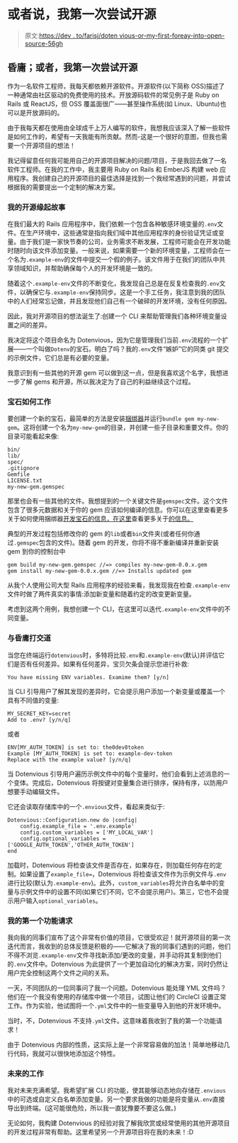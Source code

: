 # 或者说，我第一次尝试开源

> 原文:[https://dev . to/farisj/doten vious-or-my-first-foreay-into-open-source-56gh](https://dev.to/farisj/dotenvious-or-my-first-foray-into-open-source-56gh)

## [](#dotenvious-or-my-first-foray-into-open-source)昏庸；或者，我第一次尝试开源

作为一名软件工程师，我每天都依赖开源软件。开源软件(以下简称 OSS)描述了一种通常由社区驱动的免费使用的技术。开放源码软件的常见例子是 Ruby on Rails 或 ReactJS，但 OSS 覆盖面很广——甚至操作系统(如 Linux、Ubuntu)也可以是开放源码的。

由于我每天都在使用由全球成千上万人编写的软件，我想我应该深入了解一些软件是如何工作的，希望有一天我能有所贡献。然而-这是一个很好的意图，但我也需要一个开源项目的想法！

我记得留意任何我可能用自己的开源项目解决的问题/项目，于是我回去做了一名软件工程师。在我的工作中，我主要用 Ruby on Rails 和 EmberJS 构建 web 应用程序。我创建自己的开源项目的最佳选择是找到一个我经常遇到的问题，并尝试根据我的需要提出一个定制的解决方案。

### [](#my-open-source-origin-story)我的开源缘起故事

在我们最大的 Rails 应用程序中，我们依赖一个包含各种敏感环境变量的`.env`文件。在生产环境中，这些通常是指向我们域中其他应用程序的身份验证凭证或变量。由于我们是一家快节奏的公司，业务需求不断发展，工程师可能会在开发功能时随时向该文件添加变量。一般来说，如果需要一个新的环境变量，工程师会在一个名为`.example-env`的文件中提交一个假的例子。该文件用于在我们的团队中共享领域知识，并帮助确保每个人的开发环境是一致的。

随着这个`.example-env`文件的不断变化，我发现自己总是在反复检查我的`.env`文件，以确保它与`.example-env`保持同步。这是一个手工任务，我注意到我的团队中的人们经常忘记做，并且发现他们自己有一个破碎的开发环境，没有任何原因。

因此，我对开源项目的想法诞生了:创建一个 CLI 来帮助管理我们各种环境变量设置之间的差异。

我决定将这个项目命名为 Dotenvious，因为它是管理我们当前`.env`流程的一个扩展——一个叫做`Dotenv`的宝石。明白了吗？我的`.env`文件“嫉妒”它的同类 git 提交的示例文件，它们总是有必要的变量。

我意识到有一些其他的开源 gem 可以做到这一点，但是我喜欢这个名字，我想进一步了解 gems 和开源，所以我决定为了自己的利益继续这个过程。

### [](#how-gems-work)宝石如何工作

要创建一个新的宝石，最简单的方法是安装[捆绑器](http://bundler.io/)并运行`bundle gem my-new-gem`。这将创建一个名为`my-new-gem`的目录，并创建一些子目录和重要文件。你的目录可能看起来像:

```
bin/
lib/
spec/
.gitignore
Gemfile
LICENSE.txt
my-new-gem.gemspec 
```

那里也会有一些其他的文件。我想提到的一个关键文件是`gemspec`文件。这个文件包含了很多元数据和关于你的 gem 应该如何编译的信息。你可以在这里查看更多关于如何使用捆绑器[开发宝石的信息，在这里](https://bundler.io/v1.15/guides/creating_gem.html)查看更多关于[的信息。](http://guides.rubygems.org/make-your-own-gem/)

典型的开发过程包括修改你的 gem 的`lib`或者`bin`文件夹(或者任何你通过`.gemspec`包含的文件)。随着 gem 的开发，你将不得不重新编译并重新安装 gem 到你的控制台中

```
gem build my-new-gem.gemspec //=> compiles my-new-gem-0.0.x.gem
gem install my-new-gem-0.0.x.gem //=> Installs updated gem 
```

从我个人使用公司大型 Rails 应用程序的经验来看，我发现我在检查`.example-env`文件时做了两件真实的事情:添加新变量和随着约定的改变更新变量。

考虑到这两个用例，我想创建一个 CLI，在这里可以迭代`.example-env`文件中的不同变量。

### [](#working-with-dotenvious)与昏庸打交道

当您在终端运行`dotenvious`时，多特将比较`.env`和`.example-env`(默认)并评估它们是否有任何差异。如果有任何差异，宝贝欠条会提示您进行补救:

```
You have missing ENV variables. Examime them? [y/n] 
```

当 CLI 引导用户了解其发现的差异时，它会提示用户添加一个新变量或覆盖一个具有不同值的变量:

```
MY_SECRET_KEY=secret
Add to .env? [y/n/q] 
```

或者

```
ENV[MY_AUTH_TOKEN] is set to: the0dev8token
Example [MY_AUTH_TOKEN] is set to: example-dev-token
Replace with the example value? [y/n/q] 
```

当 Dotenvious 引导用户遍历示例文件中的每个变量时，他们会看到上述消息的一个变体。完成后，Dotenvious 将按键对变量集合进行排序，保持有序，以防用户想要手动编辑文件。

它还会读取存储库中的一个`.envious`文件，看起来类似于:

```
Dotenvious::Configuration.new do |config|
    config.example_file = '.env.example'
    config.custom_variables = ['MY_LOCAL_VAR']
    config.optional_variables = ['GOOGLE_AUTH_TOKEN','OTHER_AUTH_TOKEN']
end 
```

加载时，Dotenvious 将检查该文件是否存在，如果存在，则加载任何存在的定制。如果设置了`example_file=`，Dotenvious 将检查该文件作为示例文件与`.env`进行比较(默认为`.example-env`)。此外，`custom_variables`将允许白名单中的变量与示例文件中的设置不同(如果它们不同，它不会提示用户)。第三，它也不会提示用户输入`optional_variables`。

### [](#my-first-feature-request)我的第一个功能请求

我向我的同事们宣布了这个非常有价值的项目，它很受欢迎！就开源项目的第一次迭代而言，我收到的总体反馈是积极的——它解决了我的同事们遇到的问题，他们不得不浏览`.example-env`文件寻找新添加/更改的变量，并手动将其复制到他们的`.env`文件中。Dotenvious 为此提供了一个更加自动化的解决方案，同时仍然让用户完全控制这两个文件之间的关系。

一天，不同团队的一位同事问了我一个问题。Dotenvious 能处理 YML 文件吗？他们在一个我没有使用的存储库中做一个项目，试图让他们的 CircleCI 设置正常工作。作为实验，他试图将一个`.yml`文件中的一些变量导入到他的开发环境中。

当时，不，Dotenvious 不支持`.yml`文件。这意味着我收到了我的第一个功能请求！

由于 Dotenvious 内部的性质，这实际上是一个非常容易做的加法！简单地移动几行代码，我就可以很快地添加这个特性。

### [](#future-work)未来的工作

我对未来充满希望。我希望扩展 CLI 的功能，使其能够动态地向存储在`.envious`中的可选或自定义白名单添加变量。另一个要求我做的功能是将变量从`.env`直接导出到终端。(这可能很危险，所以我一直犹豫要不要这么做。)

无论如何，我构建 Dotenvious 的经验对我了解我欣赏或经常使用的其他开源项目的开发过程非常有帮助。这里希望另一个开源项目将在我的未来！:D